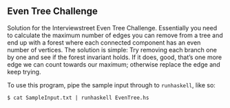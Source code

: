 ## Even Tree Challenge

Solution for the Interviewstreet Even Tree Challenge. Essentially you need to calculate the maximum number of edges you can remove from a tree and end up with a forest where each connected component has an even number of vertices. The solution is simple: Try removing each branch one by one and see if the forest invariant holds. If it does, good, that&#8217;s one more edge we can count towards our maximum; otherwise replace the edge and keep trying.

To use this program, pipe the sample input through to `runhaskell`, like so:

    $ cat SampleInput.txt | runhaskell EvenTree.hs

